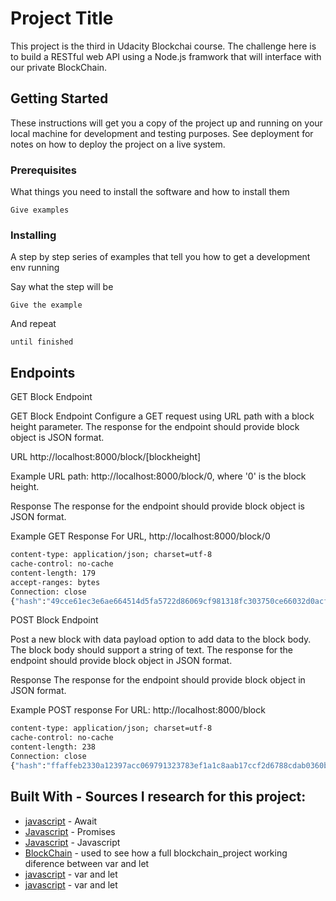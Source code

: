# Project Title

This project is the third in Udacity Blockchai course. The challenge here is to build a RESTful web API using a Node.js framwork that will interface with our private BlockChain.

## Getting Started

These instructions will get you a copy of the project up and running on your local machine for development and testing purposes. See deployment for notes on how to deploy the project on a live system.

### Prerequisites

What things you need to install the software and how to install them

```
Give examples
```

### Installing

A step by step series of examples that tell you how to get a development env running

Say what the step will be

```
Give the example
```

And repeat

```
until finished
```



## Endpoints

GET Block Endpoint

GET Block Endpoint
Configure a GET request using URL path with a block height parameter. The response for the endpoint should provide block object is JSON format.

URL
http://localhost:8000/block/[blockheight]

Example URL path:
http://localhost:8000/block/0, where '0' is the block height.

Response
The response for the endpoint should provide block object is JSON format.

Example GET Response
For URL, http://localhost:8000/block/0

```HTTP/1.1 200 OK
content-type: application/json; charset=utf-8
cache-control: no-cache
content-length: 179
accept-ranges: bytes
Connection: close          
{"hash":"49cce61ec3e6ae664514d5fa5722d86069cf981318fc303750ce66032d0acff3","height":0,"body":"First block in the chain - Genesis block","time":"1530311457","previousBlockHash":""}
```
POST Block Endpoint

Post a new block with data payload option to add data to the block body. The block body should support a string of text. The response for the endpoint should provide block object in JSON format.

Response
The response for the endpoint should provide block object in JSON format.

Example POST response
For URL: http://localhost:8000/block

```HTTP/1.1 200 OK
content-type: application/json; charset=utf-8
cache-control: no-cache
content-length: 238
Connection: close
{"hash":"ffaffeb2330a12397acc069791323783ef1a1c8aab17ccf2d6788cdab0360b90","height":1,"body":"Testing block with test string data","time":"1531764891","previousBlockHash":"49cce61ec3e6ae664514d5fa5722d86069cf981318fc303750ce66032d0acff3"}
```

## Built With - Sources I research for this project:

* [javascript](https://developer.mozilla.org/en-US/docs/Web/JavaScript/Reference/Operators/await) - Await
* [Javascript](https://www.promisejs.org/) - Promises
* [Javascript](http://eloquentjavascript.net/) - Javascript
* [BlockChain](https://github.com/nimish-jose/blockchainnd/blob/master/Project_2/simpleChain.js) - used to see how a full blockchain_project working
diference between var and let
* [javascript](https://codeburst.io/asynchronous-code-inside-an-array-loop-c5d704006c99) - var and let
* [javascript](https://medium.com/javascript-scene/javascript-es6-var-let-or-const-ba58b8dcde75) - var and let
